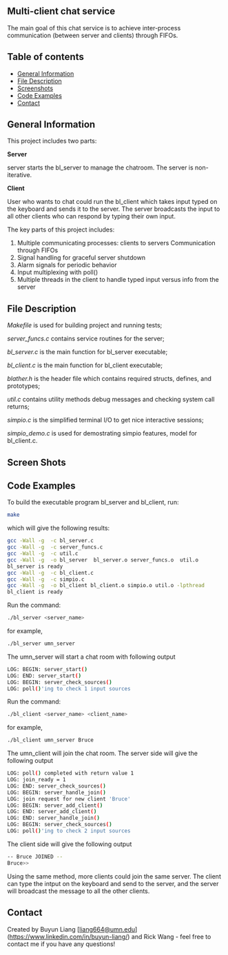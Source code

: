 ## Multi-client chat service
The main goal of this chat service is to achieve inter-process communication (between server and clients) through FIFOs. 

## Table of contents
* [General Information](#general-information)
* [File Description](#file-description)
* [Screenshots](#screenshots)
* [Code Examples](#code-examples)
* [Contact](#contact)

## General Information
This project includes two parts:

**Server**

server starts the bl_server to manage the chatroom. The server is non-iterative.

**Client**

User who wants to chat could run the bl_client which takes input typed on the keyboard and sends it to the server. The server broadcasts the input to all other clients who can respond by typing their own input.

The key parts of this project includes:

1. Multiple communicating processes: clients to servers Communication through FIFOs
2. Signal handling for graceful server shutdown
3. Alarm signals for periodic behavior
4. Input multiplexing with poll()
5. Multiple threads in the client to handle typed input versus info from the server

## File Description
*Makefile* is used for building project and running tests;

*server_funcs.c* contains service routines for the server;

*bl_server.c* is the main function for bl_server executable;

*bl_client.c* is the main function for bl_client executable;

*blather.h* is the header file which contains required structs, defines, and prototypes;

*util.c* contains utility methods debug messages and checking system call returns;

*simpio.c* is the simplified terminal I/O to get nice interactive sessions;

*simpio_demo.c* is used for demostrating simpio features, model for bl_client.c.

## Screen Shots

## Code Examples
To build the executable program bl_server and bl_client, run:
```bash
make
```
which will give the following results:
```bash
gcc -Wall -g  -c bl_server.c
gcc -Wall -g  -c server_funcs.c
gcc -Wall -g  -c util.c
gcc -Wall -g  -o bl_server  bl_server.o server_funcs.o  util.o
bl_server is ready
gcc -Wall -g  -c bl_client.c
gcc -Wall -g  -c simpio.c
gcc -Wall -g  -o bl_client bl_client.o simpio.o util.o -lpthread 
bl_client is ready
```
Run the command: 
```bash
./bl_server <server_name>
```
for example, 
```bash
./bl_server umn_server
```
The umn_server will start a chat room with following output
```bash
LOG: BEGIN: server_start()
LOG: END: server_start()
LOG: BEGIN: server_check_sources()
LOG: poll()'ing to check 1 input sources
```
Run the command: 
```bash
./bl_client <server_name> <client_name>
```
for example, 
```bash
./bl_client umn_server Bruce
```
The umn_client will join the chat room. The server side will give the following output
```bash
LOG: poll() completed with return value 1
LOG: join_ready = 1
LOG: END: server_check_sources()
LOG: BEGIN: server_handle_join()
LOG: join request for new client 'Bruce'
LOG: BEGIN: server_add_client()
LOG: END: server_add_client()
LOG: END: server_handle_join()
LOG: BEGIN: server_check_sources()
LOG: poll()'ing to check 2 input sources
```

The client side will give the following output
```bash
-- Bruce JOINED --
Bruce>>
```
Using the same method, more clients could join the same server. The client can type the intput on the keyboard and send to the server, and the server will broadcast the message to all the other clients.
 
## Contact
Created by Buyun Liang [liang664@umn.edu] (https://www.linkedin.com/in/buyun-liang/) and Rick Wang - feel free to contact me if you have any questions!
